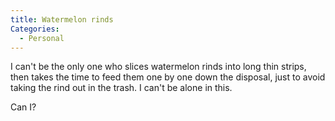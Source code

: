 ```yaml
---
title: Watermelon rinds
Categories:
  - Personal
---
```


I can't be the only one who slices watermelon rinds into long thin strips, then
takes the time to feed them one by one down the disposal, just to avoid taking
the rind out in the trash. I can't be alone in this.

Can I?

